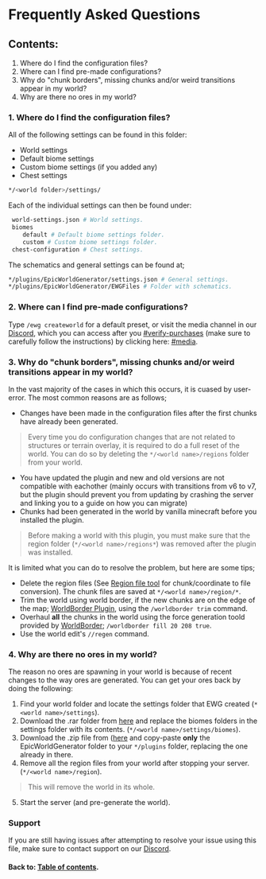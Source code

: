 # Frequently Asked Questions

## Contents:
1. Where do I find the configuration files?
2. Where can I find pre-made configurations?
3. Why do "chunk borders", missing chunks and/or weird transitions appear in my world?
4. Why are there no ores in my world?

### 1. Where do I find the configuration files?

All of the following settings can be found in this folder:
* World settings
* Default biome settings
* Custom biome settings (if you added any)
* Chest settings

```bash
*/<world folder>/settings/
```

Each of the individual settings can then be found under:

```bash
 world-settings.json # World settings.
 biomes
    default # Default biome settings folder.
    custom # Custom biome settings folder.
 chest-configuration # Chest settings.
```

The schematics and general settings can be found at;

```bash
*/plugins/EpicWorldGenerator/settings.json # General settings.
*/plugins/EpicWorldGenerator/EWGFiles # Folder with schematics.
```

### 2. Where can I find pre-made configurations?

Type `/ewg createworld` for a default preset, or visit the media channel in our [Discord](https://discord.gg/Jq3ecb3), which you can access after you [#verify-purchases](https://discordapp.com/channels/576841187256827905/588109256377499667/588110048543375391) \(make sure to carefully follow the instructions\) by clicking here: [#media](https://discordapp.com/channels/576841187256827905/576844840847802398).

### 3. Why do "chunk borders", missing chunks and/or weird transitions appear in my world?

In the vast majority of the cases in which this occurs, it is cuased by user-error. The most common reasons are as follows;

* Changes have been made in the configuration files after the first chunks have already been generated.
> Every time you do configuration changes that are not related to structures or terrain overlay, it is required to do a full reset of the world. You can do so by deleting the `*/<world name>/regions` folder from your world.
* You have updated the plugin and new and old versions are not compatible with eachother \(mainly occurs with transitions from v6 to v7, but the plugin should prevent you from updating by crashing the server and linking you to a guide on how you can migrate\)
* Chunks had been generated in the world by vanilla minecraft before you installed the plugin.
> Before making a world with this plugin, you must make sure that the region folder (`*/<world name>/regions*`) was removed after the plugin was installed.

It is limited what you can do to resolve the problem, but here are some tips;

* Delete the region files \(See [Region file tool](https://dinnerbone.com/minecraft/tools/coordinates/) for chunk/coordinate to file conversion\). The chunk files are saved at `*/<world name>/region/*`.
* Trim the world using world border, if the new chunks are on the edge of the map; [WorldBorder Plugin](http://dev.bukkit.org/bukkit-plugins/worldborder/), using the `/worldborder trim` command.
* Overhaul **all** the chunks in the world using the force generation toold provided by [WorldBorder](http://dev.bukkit.org/bukkit-plugins/worldborder/); `/worldborder fill 20 208 true`.
* Use the world edit's `//regen` command.

### 4. Why are there no ores in my world?
The reason no ores are spawning in your world is because of recent changes to the way ores are generated.
You can get your ores back by doing the following:

1. Find your world folder and locate the settings folder that EWG created (`*<world name>/settings`).
2. Download the .rar folder from [here](https://discord.com/channels/576841187256827905/576844840847802398/711257243953266755) and replace the biomes folders in the settings folder with its contents. (`*/<world name>/settings/biomes`).
3. Download the .zip file from ([here](https://1drv.ms/u/s!AmrRJ70wu8OUgZFrT8lExKbsl8NSmw?e=CgumZH) and copy-paste **only** the EpicWorldGenerator folder to your `*/plugins` folder, replacing the one already in there.
4. Remove all the region files from your world after stopping your server. (`*/<world name>/region`).
> This will remove the world in its whole.
5. Start the server (and pre-generate the world).

### Support
If you are still having issues after attempting to resolve your issue using this file,
make sure to contact support on our [Discord](https://discord.gg/Jq3ecb3).

#### Back to: [Table of contents](table-of-contents.md).

